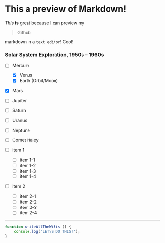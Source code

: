 # This a preview of Markdown!

*This* **is** great because
[I](htttp://github.com/gonzalezlrjesus)
can preview my 
>Github

markdown in a `text editor`! Cool!
### Solar System Exploration, 1950s – 1960s

- [ ] Mercury
  - [x] Venus
  - [x] Earth (Orbit/Moon)
- [x] Mars
- [ ] Jupiter
- [ ] Saturn
- [ ] Uranus
- [ ] Neptune
- [ ] Comet Haley

- [ ] item 1
    - [ ] item 1-1
    - [ ] item 1-2
    - [ ] item 1-3
    - [ ] item 1-4
- [ ] item 2
    - [ ] item 2-1
    - [ ] item 2-2
    - [ ] item 2-3
    - [ ] item 2-4
____

```javascript
function writeAllTheWikis () {
    console.log('LET\S DO THIS!');
}
```